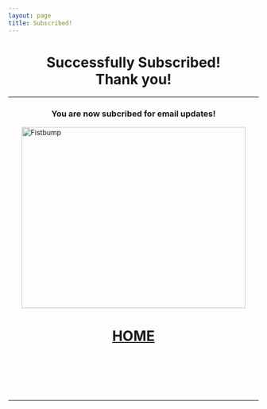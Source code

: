 ```yaml
---
layout: page
title: Subscribed!
---
```

<h1 style="text-align: center;">Successfully Subscribed!<br />Thank you!</h1>
<hr />
<h3 style="text-align: center;">You are now subcribed for email updates!</h3>
<p><img href="https://labreport.org/" style="display: block; margin-left: auto; margin-right: auto;" src="https://s-ashcroft.github.io/img/fistbump.jpg" alt="Fistbump" width="450" height="364" /></p>
<h1 style="text-align: center;"><a title="Click to return home" href="https://labreport.org/">HOME</a></h1>
<p>&nbsp;</p>
<p>&nbsp;</p>
<p>&nbsp;</p>
<hr />
<p>&nbsp;</p>
